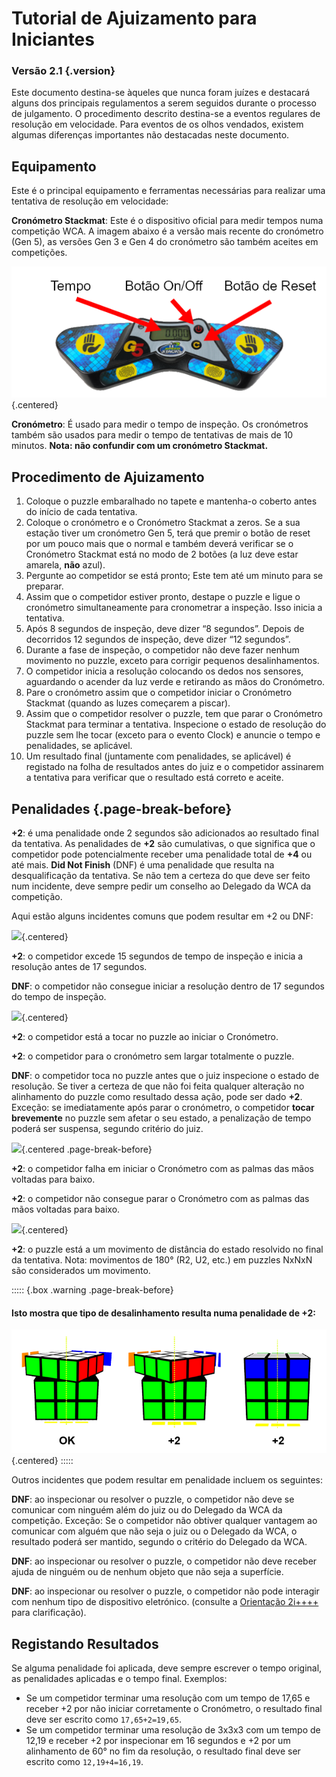 # Tutorial de Ajuizamento para Iniciantes

### Versão 2.1 {.version}

Este documento destina-se àqueles que nunca foram juízes e destacará alguns dos principais regulamentos a serem seguidos durante o processo de julgamento. O procedimento descrito destina-se a eventos regulares de resolução em velocidade. Para eventos de os olhos vendados, existem algumas diferenças importantes não destacadas neste documento.

## Equipamento

Este é o principal equipamento e ferramentas necessárias para realizar uma tentativa de resolução em velocidade:

**Cronómetro Stackmat**: Este é o dispositivo oficial para medir tempos numa competição WCA. A imagem abaixo é a versão mais recente do cronómetro (Gen 5), as versões Gen 3 e Gen 4 do cronómetro são também aceites em competições.

![](images/timer-pt.png){.centered}

**Cronómetro**: É usado para medir o tempo de inspeção. Os cronómetros também são usados para medir o tempo de tentativas de mais de 10 minutos. **Nota: não confundir com um cronómetro Stackmat.**

## Procedimento de Ajuizamento

1. Coloque o puzzle embaralhado no tapete e mantenha-o coberto antes do início de cada tentativa.
2. Coloque o cronómetro e o Cronómetro Stackmat a zeros. Se a sua estação tiver um cronómetro Gen 5, terá que premir o botão de reset por um pouco mais que o normal e também deverá verificar se o Cronómetro Stackmat está no modo de 2 botões (a luz deve estar amarela, **não** azul).
3. Pergunte ao competidor se está pronto; Este tem até um minuto para se preparar.
4. Assim que o competidor estiver pronto, destape o puzzle e ligue o cronómetro simultaneamente para cronometrar a inspeção. Isso inicia a tentativa.
5. Após 8 segundos de inspeção, deve dizer “8 segundos”. Depois de decorridos 12 segundos de inspeção, deve dizer “12 segundos”.
6. Durante a fase de inspeção, o competidor não deve fazer nenhum movimento no puzzle, exceto para corrigir pequenos desalinhamentos.
7. O competidor inicia a resolução colocando os dedos nos sensores, aguardando o acender da luz verde e retirando as mãos do Cronómetro.
8. Pare o cronómetro assim que o competidor iniciar o Cronómetro Stackmat (quando as luzes começarem a piscar).
9. Assim que o competidor resolver o puzzle, tem que parar o Cronómetro Stackmat para terminar a tentativa. Inspecione o estado de resolução do puzzle sem lhe tocar (exceto para o evento Clock) e anuncie o tempo e penalidades, se aplicável.
10. Um resultado final (juntamente com penalidades, se aplicável) é registado na folha de resultados antes do juiz e o competidor assinarem a tentativa para verificar que o resultado está correto e aceite.

## Penalidades {.page-break-before}

**+2**: é uma penalidade onde 2 segundos são adicionados ao resultado final da tentativa. As penalidades de **+2** são cumulativas, o que significa que o competidor pode potencialmente receber uma penalidade total de **+4** ou até mais. **Did Not Finish** (DNF) é uma penalidade que resulta na desqualificação da tentativa. Se não tem a certeza do que deve ser feito num incidente, deve sempre pedir um conselho ao Delegado da WCA da competição.

Aqui estão alguns incidentes comuns que podem resultar em +2 ou DNF:

![](images/penalty1.png){.centered}

**+2**: o competidor excede 15 segundos de tempo de inspeção e inicia a resolução antes de 17 segundos.

**DNF**: o competidor não consegue iniciar a resolução dentro de 17 segundos do tempo de inspeção.

![](images/penalty2.png){.centered}

**+2**: o competidor está a tocar no puzzle ao iniciar o Cronómetro.

**+2**: o competidor para o cronómetro sem largar totalmente o puzzle.

**DNF**: o competidor toca no puzzle antes que o juiz inspecione o estado de resolução. Se tiver a certeza de que não foi feita qualquer alteração no alinhamento do puzzle como resultado dessa ação, pode ser dado **+2**. Exceção: se imediatamente após parar o cronómetro, o competidor **tocar brevemente** no puzzle sem afetar o seu estado, a penalização de tempo poderá ser suspensa, segundo critério do juiz.

![](images/penalty3.png){.centered .page-break-before}

**+2**: o competidor falha em iniciar o Cronómetro com as palmas das mãos voltadas para baixo.

**+2**: o competidor não consegue parar o Cronómetro com as palmas das mãos voltadas para baixo.

![](images/penalty4.png){.centered}

**+2**: o puzzle está a um movimento de distância do estado resolvido no final da tentativa. Nota: movimentos de 180° (R2, U2, etc.) em puzzles NxNxN são considerados um movimento.

::::: {.box .warning .page-break-before}

#### Isto mostra que tipo de desalinhamento resulta numa penalidade de +2:

![](images/misalignments.png){.centered}
:::::

Outros incidentes que podem resultar em penalidade incluem os seguintes:

**DNF**: ao inspecionar ou resolver o puzzle, o competidor não deve se comunicar com ninguém além do juiz ou do Delegado da WCA da competição. Exceção: Se o competidor não obtiver qualquer vantagem ao comunicar com alguém que não seja o juiz ou o Delegado da WCA, o resultado poderá ser mantido, segundo o critério do Delegado da WCA.

**DNF**: ao inspecionar ou resolver o puzzle, o competidor não deve receber ajuda de ninguém ou de nenhum objeto que não seja a superfície.

**DNF**: ao inspecionar ou resolver o puzzle, o competidor não pode interagir com nenhum tipo de dispositivo eletrónico. (consulte a [Orientação 2i++++](wca{regulations/guidelines.html#2i++++}) para clarificação).

## Registando Resultados

Se alguma penalidade foi aplicada, deve sempre escrever o tempo original, as penalidades aplicadas e o tempo final. Exemplos:

- Se um competidor terminar uma resolução com um tempo de 17,65 e receber +2 por não iniciar corretamente o Cronómetro, o resultado final deve ser escrito como `17,65+2=19,65`.
- Se um competidor terminar uma resolução de 3x3x3 com um tempo de 12,19 e receber +2 por inspecionar em 16 segundos e +2 por um alinhamento de 60° no fim da resolução, o resultado final deve ser escrito como `12,19+4=16,19`.
